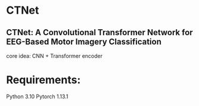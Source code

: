 # CTNet
## CTNet: A Convolutional Transformer Network for EEG-Based Motor Imagery Classification
core idea: CNN + Transformer encoder

# Requirements:
Python 3.10
Pytorch 1.13.1

